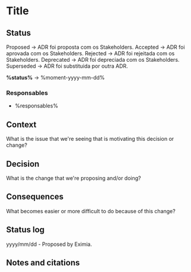 # Title

## Status

Proposed -> ADR foi proposta com os Stakeholders.
Accepted -> ADR foi aprovada com os Stakeholders.
Rejected -> ADR foi rejeitada com os Stakeholders.
Deprecated -> ADR foi depreciada com os Stakeholders.
Superseded -> ADR foi substituida por outra ADR.

**%status%** -> %moment-yyyy-mm-dd%
### Responsables
* %responsables%

## Context

What is the issue that we're seeing that is motivating this decision or change?

## Decision

What is the change that we're proposing and/or doing?

## Consequences

What becomes easier or more difficult to do because of this change?


## Status log
yyyy/mm/dd - Proposed by Eximia.


## Notes and citations